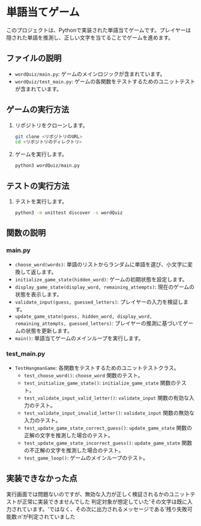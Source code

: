 # 単語当てゲーム

このプロジェクトは、Pythonで実装された単語当てゲームです。プレイヤーは隠された単語を推測し、正しい文字を当てることでゲームを進めます。

## ファイルの説明

- `wordQuiz/main.py`: ゲームのメインロジックが含まれています。
- `wordQuiz/test_main.py`: ゲームの各関数をテストするためのユニットテストが含まれています。

## ゲームの実行方法

1. リポジトリをクローンします。
    ```sh
    git clone <リポジトリのURL>
    cd <リポジトリのディレクトリ>
    ```

2. ゲームを実行します。
    ```sh
    python3 wordQuiz/main.py
    ```

## テストの実行方法

1. テストを実行します。
    ```sh
    python3 -m unittest discover -s wordQuiz
    ```

## 関数の説明

### main.py

- `choose_word(words)`: 単語のリストからランダムに単語を選び、小文字に変換して返します。
- `initialize_game_state(hidden_word)`: ゲームの初期状態を設定します。
- `display_game_state(display_word, remaining_attempts)`: 現在のゲームの状態を表示します。
- `validate_input(guess, guessed_letters)`: プレイヤーの入力を検証します。
- `update_game_state(guess, hidden_word, display_word, remaining_attempts, guessed_letters)`: プレイヤーの推測に基づいてゲームの状態を更新します。
- `main()`: 単語当てゲームのメインループを実行します。

### test_main.py

- `TestHangmanGame`: 各関数をテストするためのユニットテストクラス。
    - `test_choose_word()`: `choose_word` 関数のテスト。
    - `test_initialize_game_state()`: `initialize_game_state` 関数のテスト。
    - `test_validate_input_valid_letter()`: `validate_input` 関数の有効な入力のテスト。
    - `test_validate_input_invalid_letter()`: `validate_input` 関数の無効な入力のテスト。
    - `test_update_game_state_correct_guess()`: `update_game_state` 関数の正解の文字を推測した場合のテスト。
    - `test_update_game_state_incorrect_guess()`: `update_game_state` 関数の不正解の文字を推測した場合のテスト。
    - `test_game_loop()`: ゲームのメインループのテスト。

## 実装できなかった点
実行画面では問題ないのですが、無効な入力が正しく検証されるかのユニットテストが正常に実装できませんでした
判定対象が想定していた'その文字は既に入力されています。'ではなく、その次に出力されるメッセージである'残り失敗可能数:n'が判定されていました